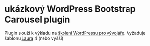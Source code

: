 # ukázkový WordPress Bootstrap Carousel plugin

Plugin slouží k výkladu na [školení WordPressu pro vývojáře](https://www.webmistr.wtf/skoleni/). Vyžaduje šablonu [Laura](https://github.com/janbien/laura) 4 (nebo vyšší). 
